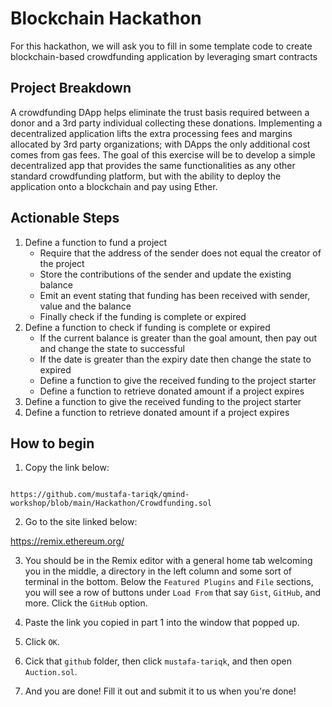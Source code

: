 # Blockchain Hackathon

For this hackathon, we will ask you to fill in some template code to create  blockchain-based crowdfunding application by leveraging smart contracts

## Project Breakdown
A crowdfunding DApp helps eliminate the trust basis required between a donor and a 3rd party individual collecting these donations. Implementing a decentralized application lifts the extra processing fees and margins allocated by 3rd party organizations; with DApps the only additional cost comes from gas fees. The goal of this exercise will be to develop a simple decentralized app that provides the same functionalities as any other standard crowdfunding platform, but with the ability to deploy the application onto a blockchain and pay using Ether.

## Actionable Steps
1. Define a function to fund a project 
    * Require that the address of the sender does not equal the creator of the project 
    * Store the contributions of the sender and update the existing balance 
    * Emit an event stating that funding has been received with sender, value and the balance 
    * Finally check if the funding is complete or expired
2. Define a function to check if funding is complete or expired 
    * If the current balance is greater than the goal amount, then pay out and change the state to successful 
    * If the date is greater than the expiry date then change the state to expired
    * Define a function to give the received funding to the project starter 
    * Define a function to retrieve donated amount if a project expires
3. Define a function to give the received funding to the project starter
4. Define a function to retrieve donated amount if a project expires

## How to begin

1. Copy the link below:
```

https://github.com/mustafa-tariqk/qmind-workshop/blob/main/Hackathon/Crowdfunding.sol

```

2. Go to the site linked below:

https://remix.ethereum.org/

3. You should be in the Remix editor with a general home tab welcoming you in the middle, a directory in the left column and some sort of terminal in the bottom. Below the `Featured Plugins` and `File` sections, you will see a row of buttons under `Load From` that say `Gist`, `GitHub`, and more. Click the `GitHub` option.

4. Paste the link you copied in part 1 into the window that popped up.

5. Click `OK`.

6. Cick that `github` folder, then click `mustafa-tariqk`, and then open `Auction.sol`.

7. And you are done! Fill it out and submit it to us when you're done!
